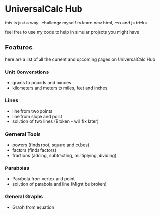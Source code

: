 # UniversalCalc Hub
this is just a way I challenge myself to learn new html, css and js tricks 

feel free to use my code to help in simular projects you might have

## Features
here are a list of all the current and upcoming pages on UniversalCalc Hub

### Unit Converstions
- grams to pounds and ounces
- kilometers and meters to miles, feet and inches

### Lines
- line from two points
- line from slope and point
- solution of two lines (Broken - will fix later)

### Gerneral Tools
- powers (finds root, square and cubes)
- factors (finds factors)
- fractions (adding, subtracting, multiplying, dividing)

### Parabolas
- Parabola from vertex and point
- solution of parabola and line (Might be broken)

### General Graphs
- Graph from equation

